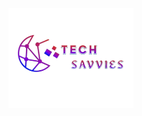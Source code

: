 <div align="center">
  <img src="assets/images/LogoName.webp" alt="Project Logo" width="200">
</div>

